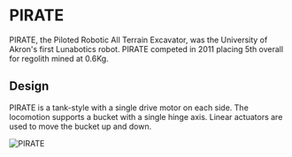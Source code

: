 # PIRATE

PIRATE, the Piloted Robotic All Terrain Excavator, was the University of Akron's first Lunabotics robot. PIRATE competed in 2011 placing 5th overall for regolith mined at 0.6Kg. 

## Design

PIRATE is a tank-style with a single drive motor on each side. The locomotion supports a bucket with a single hinge axis. Linear actuators are used to move the bucket up and down. 

![PIRATE]($lib/images/robots/PIRATE.jpg)